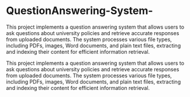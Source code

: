 # QuestionAnswering-System-
This project implements a question answering system that allows users to ask questions about university policies and retrieve accurate responses from uploaded documents. The system processes various file types, including PDFs, images, Word documents, and plain text files, extracting and indexing their content for efficient information retrieval.

This project implements a question answering system that allows users to ask questions about university policies and retrieve accurate responses from uploaded documents. The system processes various file types, including PDFs, images, Word documents, and plain text files, extracting and indexing their content for efficient information retrieval.
